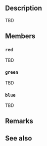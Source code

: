 ## Description

TBD

## Members

### `red`

TBD

### `green`

TBD

### `blue`

TBD

## Remarks

## See also
